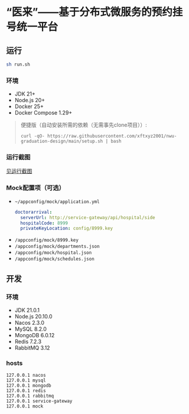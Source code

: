 # “医来”——基于分布式微服务的预约挂号统一平台

## 运行
```bash
sh run.sh
```

### 环境
- JDK 21+
- Node.js 20+
- Docker 25+
- Docker Compose 1.29+

> 便捷版（自动安装所需的依赖（无需事先clone项目））:   
> ```
> curl -qO- https://raw.githubusercontent.com/xftxyz2001/nwu-graduation-design/main/setup.sh | bash
> ```

### 运行截图
[见运行截图](./screenshot/)


### Mock配置项（可选）
- `~/appconfig/mock/application.yml`
  ```yml
  doctorarrival:
    serverUrl: http://service-gateway/api/hospital/side
    hospitalCode: 8999
    privateKeyLocation: config/8999.key
  ```
- `/appconfig/mock/8999.key`
- `/appconfig/mock/departments.json`
- `/appconfig/mock/hospital.json`
- `/appconfig/mock/schedules.json`


## 开发

### 环境
- JDK 21.0.1
- Node.js 20.10.0
- Nacos 2.3.0
- MySQL 8.2.0
- MongoDB 6.0.12
- Redis 7.2.3
- RabbitMQ 3.12

### hosts
```
127.0.0.1 nacos
127.0.0.1 mysql
127.0.0.1 mongodb
127.0.0.1 redis
127.0.0.1 rabbitmq
127.0.0.1 service-gateway
127.0.0.1 mock
```
